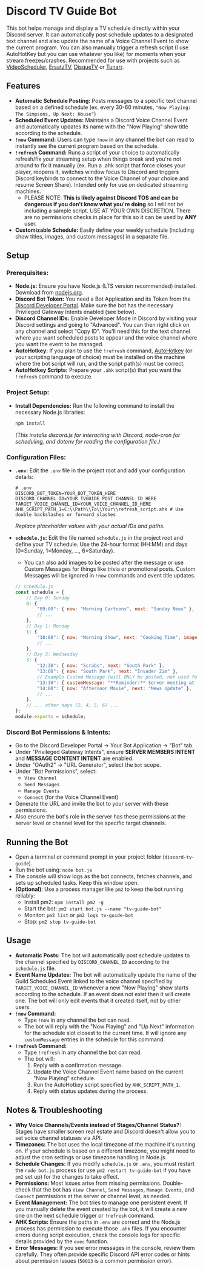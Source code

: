 # Discord TV Guide Bot

This bot helps manage and display a TV schedule directly within your Discord server.
It can automatically post schedule updates to a designated text channel and also update the name of a Voice Channel Event to show the current program.
You can also manually trigger a refresh script (I use AutoHotKey but you can use whatever you like) for moments when your stream freezes/crashes.
Recommended for use with projects such as [VideoScheduler](https://github.com/JasonCampbell256/VideoScheduler), [ErsatzTV](https://github.com/ErsatzTV/ErsatzTV), [DisqueTV](https://github.com/vexorian/dizquetv) or [Tunarr](https://github.com/chrisbenincasa/tunarr).

## Features

*   **Automatic Schedule Posting:** Posts messages to a specific text channel based on a defined schedule (ex. every 30-60 minutes, `"Now Playing: The Simpsons, Up Next: House"`)
*   **Scheduled Event Updates:** Maintains a Discord Voice Channel Event and automatically updates its name with the "Now Playing" show title according to the schedule.
*   **`!now` Command:** Users can type `!now` in any channel the bot can read to instantly see the current program based on the schedule.
*   **`!refresh` Command:** Runs a script of your choice to automatically refresh/fix your streaming setup when things break and you're not around to fix it manually (ex. Run a .ahk script that force closes your player, reopens it, switches window focus to Discord and triggers Discord keybinds to connect to the Voice Channel of your choice and resume Screen Share). Intended only for use on dedicated streaming machines.
    *   PLEASE NOTE: **This is likely against Discord TOS and can be dangerous if you don't know what you're doing** so I will not be including a sample script. USE AT YOUR OWN DISCRETION. There are no permissions checks in place for this so it can be used by **ANY** user.
*   **Customizable Schedule:** Easily define your weekly schedule (including show titles, images, and custom messages) in a separate file.

## Setup

### Prerequisites:

*   **Node.js:** Ensure you have Node.js (LTS version recommended) installed. Download from [nodejs.org](https://nodejs.org/).
*   **Discord Bot Token:** You need a Bot Application and its Token from the [Discord Developer Portal](https://discord.com/developers/applications). Make sure the bot has the necessary Privileged Gateway Intents enabled (see below).
*   **Discord Channel IDs:** Enable Developer Mode in Discord by visiting your Discord settings and going to "Advanced". You can then right click on any channel and select "Copy ID". You'll need this for the text channel where you want scheduled posts to appear and the voice channel where you want the event to be managed.
*   **AutoHotkey:** If you plan to use the `!refresh` command, [AutoHotkey](https://www.autohotkey.com/) (or your scripting language of choice) must be installed on the machine where the bot script will run, and the script path(s) must be correct.
*   **AutoHotkey Scripts:** Prepare your `.ahk` script(s) that you want the `!refresh` command to execute.

### Project Setup:

*   **Install Dependencies:** Run the following command to install the necessary Node.js libraries:
    ```bash
    npm install
    ```
    *(This installs discord.js for interacting with Discord, node-cron for scheduling, and dotenv for reading the configuration file.)*

### Configuration Files:

*   **`.env`:** Edit the `.env` file in the project root and add your configuration details:
    ```dotenv
    # .env
    DISCORD_BOT_TOKEN=YOUR_BOT_TOKEN_HERE
    DISCORD_CHANNEL_ID=YOUR_TVGUIDE_POST_CHANNEL_ID_HERE
    TARGET_VOICE_CHANNEL_ID=YOUR_VOICE_CHANNEL_ID_HERE
    AHK_SCRIPT_PATH_1=C:\\Path\\To\\Your\\refresh_script.ahk # Use double backslashes or forward slashes
    ```
    *Replace placeholder values with your actual IDs and paths.*

*   **`schedule.js`:** Edit the file named `schedule.js` in the project root and define your TV schedule. Use the 24-hour format (HH:MM) and days (0=Sunday, 1=Monday, ..., 6=Saturday).
     *   You can also add images to be posted after the message or use Custom Messages for things like trivia or promotional posts. Custom Messages will be ignored in `!now` commands and event title updates.
    ```javascript
    // schedule.js
    const schedule = {
        // Day 0: Sunday
        0: {
            "09:00": { now: "Morning Cartoons", next: "Sunday News" },
            // ...
        },
        // Day 1: Monday
        1: {
            "10:00": { now: "Morning Show", next: "Cooking Time", image: "https://example.com/images/cooking.png" },
            // ...
        },
        // Day 3: Wednesday
        3: {
            "12:30": { now: "Scrubs", next: "South Park" },
            "13:00": { now: "South Park", next: "Invader Zim" },
            // Example Custom Message (will ONLY be posted, not used for !now or event name)
            "13:30": { customMessage: "**Reminder:** Server meeting at 2PM!" },
            "14:00": { now: "Afternoon Movie", next: "News Update" },
            // ...
        },
        // ... other days (2, 4, 5, 6) ...
    };
    module.exports = schedule;
    ```

### Discord Bot Permissions & Intents:

*   Go to the Discord Developer Portal -> Your Bot Application -> "Bot" tab.
*   Under "Privileged Gateway Intents", ensure **SERVER MEMBERS INTENT** and **MESSAGE CONTENT INTENT** are enabled.
*   Under "OAuth2" -> "URL Generator", select the `bot` scope.
*   Under "Bot Permissions", select:
    *   `View Channel`
    *   `Send Messages`
    *   `Manage Events`
    *   `Connect` (for the Voice Channel Event)
*   Generate the URL and invite the bot to your server with these permissions.
*   Also ensure the bot's role in the server has these permissions at the server level or channel level for the specific target channels.

## Running the Bot

*   Open a terminal or command prompt in your project folder (`discord-tv-guide`).
*   Run the bot using: `node bot.js`
*   The console will show logs as the bot connects, fetches channels, and sets up scheduled tasks. Keep this window open.
*   **(Optional)**: Use a process manager like `pm2` to keep the bot running reliably:
    *   Install pm2: `npm install pm2 -g`
    *   Start the bot: `pm2 start bot.js --name "tv-guide-bot"`
    *   Monitor: `pm2 list` or `pm2 logs tv-guide-bot`
    *   Stop: `pm2 stop tv-guide-bot`

## Usage

*   **Automatic Posts:** The bot will automatically post schedule updates to the channel specified by `DISCORD_CHANNEL_ID` according to the `schedule.js` file.
*   **Event Name Updates:** The bot will automatically update the name of the Guild Scheduled Event linked to the voice channel specified by `TARGET_VOICE_CHANNEL_ID` whenever a new "Now Playing" show starts according to the schedule. If an event does not exist then it will create one. The bot will only edit events that it created itself, not by other users.
*   **`!now` Command:**
    *   Type `!now` in any channel the bot can read.
    *   The bot will reply with the "Now Playing" and "Up Next" information for the schedule slot closest to the current time. It will ignore any `customMessage` entries in the schedule for this command.
*   **`!refresh` Command:**
    *   Type `!refresh` in any channel the bot can read.
    *   The bot will:
        1.  Reply with a confirmation message.
        2.  Update the Voice Channel Event name based on the current "Now Playing" schedule.
        3.  Run the AutoHotkey script specified by `AHK_SCRIPT_PATH_1`.
        4.  Reply with status updates during the process.

## Notes & Troubleshooting

*   **Why Voice Channels/Events instead of Stages/Channel Status?:** Stages have smaller screen real estate and Discord doesn't allow you to set voice channel statuses via API.
*   **Timezones:** The bot uses the local timezone of the machine it's running on. If your schedule is based on a different timezone, you might need to adjust the cron settings or use timezone handling in Node.js.
*   **Schedule Changes:** If you modify `schedule.js` or `.env`, you must restart the `node bot.js` process (or use `pm2 restart tv-guide-bot` if you have `pm2` set up) for the changes to take effect.
*   **Permissions:** Most issues arise from missing permissions. Double-check that the bot has `View Channel`, `Send Messages`, `Manage Events`, and `Connect` permissions at the server or channel level, as needed.
*   **Event Management:** The bot tries to manage one persistent event. If you manually delete the event created by the bot, it will create a new one on the next schedule trigger or `!refresh` command.
*   **AHK Scripts:** Ensure the paths in `.env` are correct and the Node.js process has permission to execute those `.ahk` files. If you encounter errors during script execution, check the console logs for specific details provided by the `exec` function.
*   **Error Messages:** If you see error messages in the console, review them carefully. They often provide specific Discord API error codes or hints about permission issues (`50013` is a common permission error).
